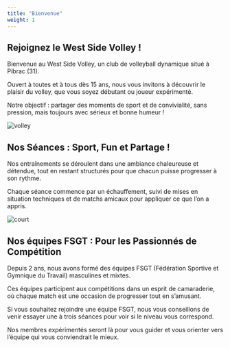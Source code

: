 ```yaml
---
title: "Bienvenue"
weight: 1
---
```


## Rejoignez le West Side Volley !

Bienvenue au West Side Volley, un club de volleyball dynamique situé à Pibrac (31).

Ouvert à toutes et à tous dès 15 ans, nous vous invitons à découvrir le plaisir du volley, que vous soyez débutant ou joueur expérimenté.

Notre objectif : partager des moments de sport et de convivialité, sans pression, mais toujours avec sérieux et bonne humeur !

![volley](images/player.webp)

## Nos Séances : Sport, Fun et Partage !

Nos entraînements se déroulent dans une ambiance chaleureuse et détendue, tout en restant structurés pour que chacun puisse progresser à son rythme.

Chaque séance commence par un échauffement, suivi de mises en situation techniques et de matchs amicaux pour appliquer ce que l’on a appris.

![court](images/recep.webp)

## Nos équipes FSGT : Pour les Passionnés de Compétition

Depuis 2 ans, nous avons formé des équipes FSGT (Fédération Sportive et Gymnique du Travail) masculines et mixtes.

Ces équipes participent aux compétitions dans un esprit de camaraderie, où chaque match est une occasion de progresser tout en s’amusant.

Si vous souhaitez rejoindre une équipe FSGT, nous vous conseillons de venir essayer une à trois séances pour voir si le niveau vous correspond.

Nos membres expérimentés seront là pour vous guider et vous orienter vers l’équipe qui vous conviendrait le mieux.
